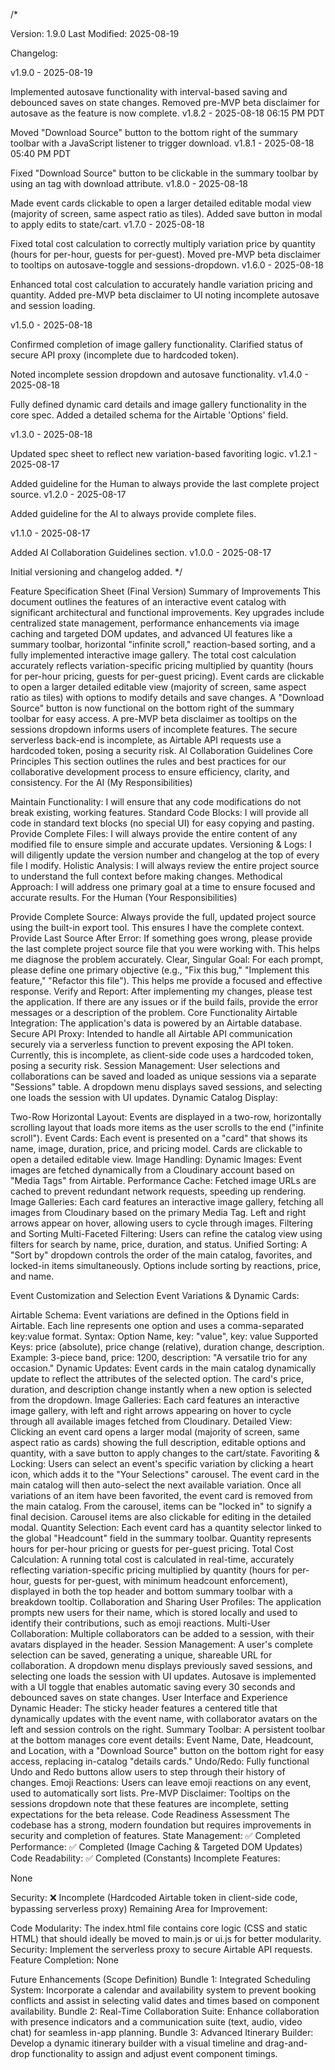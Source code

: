 /*

Version: 1.9.0
Last Modified: 2025-08-19

Changelog:

v1.9.0 - 2025-08-19


Implemented autosave functionality with interval-based saving and debounced saves on state changes.
Removed pre-MVP beta disclaimer for autosave as the feature is now complete.
v1.8.2 - 2025-08-18 06:15 PM PDT


Moved "Download Source" button to the bottom right of the summary toolbar with a JavaScript listener to trigger download.
v1.8.1 - 2025-08-18 05:40 PM PDT


Fixed "Download Source" button to be clickable in the summary toolbar by using an  tag with download attribute.
v1.8.0 - 2025-08-18


Made event cards clickable to open a larger detailed editable modal view (majority of screen, same aspect ratio as tiles).
Added save button in modal to apply edits to state/cart.
v1.7.0 - 2025-08-18


Fixed total cost calculation to correctly multiply variation price by quantity (hours for per-hour, guests for per-guest).
Moved pre-MVP beta disclaimer to tooltips on autosave-toggle and sessions-dropdown.
v1.6.0 - 2025-08-18


Enhanced total cost calculation to accurately handle variation pricing and quantity.
Added pre-MVP beta disclaimer to UI noting incomplete autosave and session loading.



v1.5.0 - 2025-08-18


Confirmed completion of image gallery functionality.
Clarified status of secure API proxy (incomplete due to hardcoded token).




Noted incomplete session dropdown and autosave functionality.
v1.4.0 - 2025-08-18


Fully defined dynamic card details and image gallery functionality in the core spec.
Added a detailed schema for the Airtable 'Options' field.



v1.3.0 - 2025-08-18


Updated spec sheet to reflect new variation-based favoriting logic.
v1.2.1 - 2025-08-17


Added guideline for the Human to always provide the last complete project source.
v1.2.0 - 2025-08-17


Added guideline for the AI to always provide complete files.



v1.1.0 - 2025-08-17


Added AI Collaboration Guidelines section.
v1.0.0 - 2025-08-17


Initial versioning and changelog added.
*/



Feature Specification Sheet (Final Version)
Summary of Improvements
This document outlines the features of an interactive event catalog with significant architectural and functional improvements.
Key upgrades include centralized state management, performance enhancements via image caching and targeted DOM updates, and advanced UI features like a summary toolbar, horizontal "infinite scroll," reaction-based sorting, and a fully implemented interactive image gallery.
The total cost calculation accurately reflects variation-specific pricing multiplied by quantity (hours for per-hour pricing, guests for per-guest pricing).
Event cards are clickable to open a larger detailed editable view (majority of screen, same aspect ratio as tiles) with options to modify details and save changes.
A "Download Source" button is now functional on the bottom right of the summary toolbar for easy access.
A pre-MVP beta disclaimer as tooltips on the sessions dropdown informs users of incomplete features.
The secure serverless back-end is incomplete, as Airtable API requests use a hardcoded token, posing a security risk.
AI Collaboration Guidelines
Core Principles
This section outlines the rules and best practices for our collaborative development process to ensure efficiency, clarity, and consistency.
For the AI (My Responsibilities)

Maintain Functionality: I will ensure that any code modifications do not break existing, working features.
Standard Code Blocks: I will provide all code in standard text blocks (no special UI) for easy copying and pasting.
Provide Complete Files: I will always provide the entire content of any modified file to ensure simple and accurate updates.
Versioning & Logs: I will diligently update the version number and changelog at the top of every file I modify.
Holistic Analysis: I will always review the entire project source to understand the full context before making changes.
Methodical Approach: I will address one primary goal at a time to ensure focused and accurate results.
For the Human (Your Responsibilities)

Provide Complete Source: Always provide the full, updated project source using the built-in export tool.
This ensures I have the complete context.
Provide Last Source After Error: If something goes wrong, please provide the last complete project source file that you were working with.
This helps me diagnose the problem accurately.
Clear, Singular Goal: For each prompt, please define one primary objective (e.g., "Fix this bug," "Implement this feature," "Refactor this file").
This helps me provide a focused and effective response.
Verify and Report: After implementing my changes, please test the application.
If there are any issues or if the build fails, provide the error messages or a description of the problem.
Core Functionality
Airtable Integration: The application's data is powered by an Airtable database.
Secure API Proxy: Intended to handle all Airtable API communication securely via a serverless function to prevent exposing the API token.
Currently, this is incomplete, as client-side code uses a hardcoded token, posing a security risk.
Session Management: User selections and collaborations can be saved and loaded as unique sessions via a separate "Sessions" table.
A dropdown menu displays saved sessions, and selecting one loads the session with UI updates.
Dynamic Catalog Display:

Two-Row Horizontal Layout: Events are displayed in a two-row, horizontally scrolling layout that loads more items as the user scrolls to the end ("infinite scroll").
Event Cards: Each event is presented on a "card" that shows its name, image, duration, price, and pricing model.
Cards are clickable to open a detailed editable view.
Image Handling:
Dynamic Images: Event images are fetched dynamically from a Cloudinary account based on "Media Tags" from Airtable.
Performance Cache: Fetched image URLs are cached to prevent redundant network requests, speeding up rendering.
Image Galleries: Each card features an interactive image gallery, fetching all images from Cloudinary based on the primary Media Tag.
Left and right arrows appear on hover, allowing users to cycle through images.
Filtering and Sorting
Multi-Faceted Filtering: Users can refine the catalog view using filters for search by name, price, duration, and status.
Unified Sorting: A "Sort by" dropdown controls the order of the main catalog, favorites, and locked-in items simultaneously.
Options include sorting by reactions, price, and name.

Event Customization and Selection
Event Variations & Dynamic Cards:

Airtable Schema: Event variations are defined in the Options field in Airtable.
Each line represents one option and uses a comma-separated key:value format.
Syntax: Option Name, key: "value", key: value
Supported Keys: price (absolute), price change (relative), duration change, description.
Example: 3-piece band, price: 1200, description: "A versatile trio for any occasion."
Dynamic Updates: Event cards in the main catalog dynamically update to reflect the attributes of the selected option.
The card's price, duration, and description change instantly when a new option is selected from the dropdown.
Image Galleries: Each card features an interactive image gallery, with left and right arrows appearing on hover to cycle through all available images fetched from Cloudinary.
Detailed View: Clicking an event card opens a larger modal (majority of screen, same aspect ratio as cards) showing the full description, editable options and quantity, with a save button to apply changes to the cart/state.
Favoriting & Locking:
Users can select an event's specific variation by clicking a heart icon, which adds it to the "Your Selections" carousel.
The event card in the main catalog will then auto-select the next available variation.
Once all variations of an item have been favorited, the event card is removed from the main catalog.
From the carousel, items can be "locked in" to signify a final decision.
Carousel items are also clickable for editing in the detailed modal.
Quantity Selection: Each event card has a quantity selector linked to the global "Headcount" field in the summary toolbar.
Quantity represents hours for per-hour pricing or guests for per-guest pricing.
Total Cost Calculation: A running total cost is calculated in real-time, accurately reflecting variation-specific pricing multiplied by quantity (hours for per-hour, guests for per-guest, with minimum headcount enforcement), displayed in both the top header and bottom summary toolbar with a breakdown tooltip.
Collaboration and Sharing
User Profiles: The application prompts new users for their name, which is stored locally and used to identify their contributions, such as emoji reactions.
Multi-User Collaboration: Multiple collaborators can be added to a session, with their avatars displayed in the header.
Session Management: A user's complete selection can be saved, generating a unique, shareable URL for collaboration.
A dropdown menu displays previously saved sessions, and selecting one loads the session with UI updates.
Autosave is implemented with a UI toggle that enables automatic saving every 30 seconds and debounced saves on state changes.
User Interface and Experience
Dynamic Header: The sticky header features a centered title that dynamically updates with the event name, with collaborator avatars on the left and session controls on the right.
Summary Toolbar: A persistent toolbar at the bottom manages core event details: Event Name, Date, Headcount, and Location, with a "Download Source" button on the bottom right for easy access, replacing in-catalog "details cards."
Undo/Redo: Fully functional Undo and Redo buttons allow users to step through their history of changes.
Emoji Reactions: Users can leave emoji reactions on any event, used to automatically sort lists.
Pre-MVP Disclaimer: Tooltips on the sessions dropdown note that these features are incomplete, setting expectations for the beta release.
Code Readiness Assessment
The codebase has a strong, modern foundation but requires improvements in security and completion of features.
State Management: ✅ Completed
Performance: ✅ Completed (Image Caching & Targeted DOM Updates)
Code Readability: ✅ Completed (Constants)
Incomplete Features:

None


Security: ❌ Incomplete (Hardcoded Airtable token in client-side code, bypassing serverless proxy)
Remaining Area for Improvement:

Code Modularity: The index.html file contains core logic (CSS and static HTML) that should ideally be moved to main.js or ui.js for better modularity.
Security: Implement the serverless proxy to secure Airtable API requests.
Feature Completion: None




Future Enhancements (Scope Definition)
Bundle 1: Integrated Scheduling System: Incorporate a calendar and availability system to prevent booking conflicts and assist in selecting valid dates and times based on component availability.
Bundle 2: Real-Time Collaboration Suite: Enhance collaboration with presence indicators and a communication suite (text, audio, video chat) for seamless in-app planning.
Bundle 3: Advanced Itinerary Builder: Develop a dynamic itinerary builder with a visual timeline and drag-and-drop functionality to assign and adjust event component timings.
